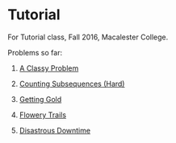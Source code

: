 # Tutorial
For Tutorial class, Fall 2016, Macalester College.

Problems so far:

1. [A Classy Problem][1]

2. [Counting Subsequences (Hard)][2]

3. [Getting Gold][3]

4. [Flowery Trails][4]

5. [Disastrous Downtime][5]

[1]: https://open.kattis.com/problems/classy
[2]: https://open.kattis.com/problems/subseqhard
[3]: https://open.kattis.com/problems/gold
[4]: https://open.kattis.com/problems/flowerytrails
[5]: https://open.kattis.com/problems/downtime
